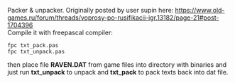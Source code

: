 Packer & unpacker. Originally posted by user supin here: https://www.old-games.ru/forum/threads/voprosy-po-rusifikacii-igr.13182/page-21#post-1704396
<br>Compile it with freepascal compiler:
```
fpc txt_pack.pas
fpc txt_unpack.pas
```

then place file **RAVEN.DAT** from game files into directory with binaries and just run **txt_unpack** to unpack and **txt_pack** to pack texts back into dat file.
